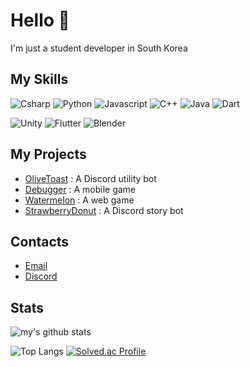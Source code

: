 # Hello 👋

I'm just a student developer in South Korea


## My Skills
![Csharp](https://img.shields.io/badge/-Csharp-8b61c9?style=for-the-badge&logo=c-sharp&logoColor=fff)
![Python](https://img.shields.io/badge/-Python-306998?style=for-the-badge&logo=python&logoColor=fff)
![Javascript](https://img.shields.io/badge/-JavaScript-cfba30?style=for-the-badge&logo=Javascript&logoColor=fff)
![C++](https://img.shields.io/badge/-C++-4e8bcf?style=for-the-badge&logo=c&logoColor=fff)
![Java](https://img.shields.io/badge/-java-f89820?style=for-the-badge&logo=java&logoColor=fff)
![Dart](https://img.shields.io/badge/-Dart-2cb7f6?style=for-the-badge&logo=dart&logoColor=fff)
   
![Unity](https://img.shields.io/badge/-Unity-000000?style=for-the-badge&logo=unity&logoColor=fff)
![Flutter](https://img.shields.io/badge/-Flutter-13b9fd?style=for-the-badge&logo=flutter&logoColor=fff)
![Blender](https://img.shields.io/badge/-Blender-EA7600?style=for-the-badge&logo=blender&logoColor=fff)


## My Projects
- [OliveToast](https://github.com/choshinyoung/OliveToast) : A Discord utility bot
- [Debugger](https://bit.ly/Game_16) : A mobile game
- [Watermelon](https://watermelon.shinyoung.tech/) : A web game
- [StrawberryDonut](https://sbdonut.dev/) : A Discord story bot


## Contacts
- [Email](mailto:choshinyoung1227@gmail.com)
- [Discord](https://discord.com/users/396163884005851137)


## Stats

![my's github stats](https://github-readme-stats.vercel.app/api?username=choshinyoung&theme=dark)

![Top Langs](https://github-readme-stats.vercel.app/api/top-langs/?username=choshinyoung&layout=compact&theme=dark)
[![Solved.ac Profile](http://mazassumnida.wtf/api/v2/generate_badge?boj=choshinyoung)](https://solved.ac/choshinyoung/)
